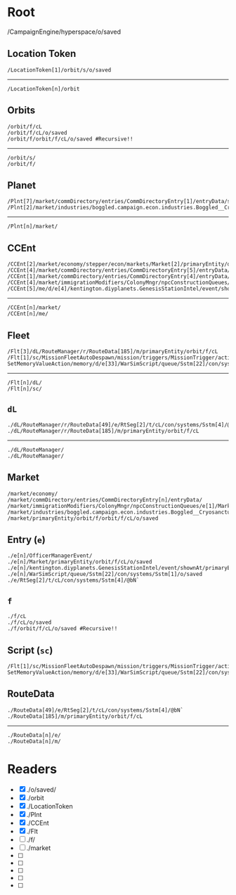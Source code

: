 # Root
/CampaignEngine/hyperspace/o/saved

## Location Token
    /LocationToken[1]/orbit/s/o/saved
---------------------------------------------
    /LocationToken[n]/orbit

## Orbits
	/orbit/f/cL
	/orbit/f/cL/o/saved
	/orbit/f/orbit/f/cL/o/saved #Recursive!!
---------------------------------------------
	/orbit/s/
	/orbit/f/
	
## Planet
    /Plnt[7]/market/commDirectory/entries/CommDirectoryEntry[1]/entryData/stats/fleet/dL/RouteManager/r/RouteData[49]/e/RtSeg[2]/t/cL/con/systems/Sstm[4]/@bN`
	/Plnt[2]/market/industries/boggled.campaign.econ.industries.Boggled__Cryosanctum/thisIndustry/ctx/fleet/cL/o/saved
---------------------------------------------
    /Plnt[n]/market/

## CCEnt
    /CCEnt[2]/market/economy/stepper/econ/markets/Market[2]/primaryEntity/orbit/f/cL/o/saved
    /CCEnt[4]/market/commDirectory/entries/CommDirectoryEntry[5]/entryData/m/d/e[4]/OfficerManagerEvent/available/AvailableOfficer[3]/person/market/industries/boggled.campaign.econ.industries.Boggled__Cryosanctum/thisIndustry/ctx/fleet/cL/o/saved
    /CCEnt[1]/market/commDirectory/entries/CommDirectoryEntry[4]/entryData/m/d/e[3]/OfficerManagerEvent/available/AvailableOfficer[2]/person/market/primaryEntity/orbit/f/orbit/f/cL/o/saved
    /CCEnt[4]/market/immigrationModifiers/ColonyMngr/npcConstructionQueues/e[1]/Market/primaryEntity/orbit/f/cL/o/saved
    /CCEnt[5]/me/d/e[4]/kentington.diyplanets.GenesisStationIntel/event/shownAt/primaryEntity/orbit/f/orbit/f/cL/o/saved
---------------------------------------------
    /CCEnt[n]/market/
    /CCEnt[n]/me/
	
## Fleet
    /Flt[3]/dL/RouteManager/r/RouteData[185]/m/primaryEntity/orbit/f/cL
    /Flt[1]/sc/MissionFleetAutoDespawn/mission/triggers/MissionTrigger/actions/com.fs.starfarer.api.impl.campaign.missions.hub.HubMissionWithTriggers_-SetMemoryValueAction/memory/d/e[33]/WarSimScript/queue/Sstm[22]/con/systems/Sstm[1]/o/saved
---------------------------------------------
    /Flt[n]/dL/
    /Flt[n]/sc/

## `dL`
	./dL/RouteManager/r/RouteData[49]/e/RtSeg[2]/t/cL/con/systems/Sstm[4]/@bN`
    ./dL/RouteManager/r/RouteData[185]/m/primaryEntity/orbit/f/cL
---------------------------------------------
	./dL/RouteManager/
    ./dL/RouteManager/

## Market
    /market/economy/
    /market/commDirectory/entries/CommDirectoryEntry[n]/entryData/
	/market/immigrationModifiers/ColonyMngr/npcConstructionQueues/e[1]/Market/primaryEntity/orbit/f/cL/o/saved
	/market/industries/boggled.campaign.econ.industries.Boggled__Cryosanctum/thisIndustry/ctx/fleet/cL/o/saved
    /market/primaryEntity/orbit/f/orbit/f/cL/o/saved

## Entry (`e`)
	./e[n]/OfficerManagerEvent/
	./e[n]/Market/primaryEntity/orbit/f/cL/o/saved
    ./e[n]/kentington.diyplanets.GenesisStationIntel/event/shownAt/primaryEntity/orbit/f/orbit/f/cL/o/saved
    ./e[n]/WarSimScript/queue/Sstm[22]/con/systems/Sstm[1]/o/saved
    ./e/RtSeg[2]/t/cL/con/systems/Sstm[4]/@bN`

## `f`
    ./f/cL
    ./f/cL/o/saved
	./f/orbit/f/cL/o/saved #Recursive!!
	
## Script (`sc`)
    /Flt[1]/sc/MissionFleetAutoDespawn/mission/triggers/MissionTrigger/actions/com.fs.starfarer.api.impl.campaign.missions.hub.HubMissionWithTriggers_-SetMemoryValueAction/memory/d/e[33]/WarSimScript/queue/Sstm[22]/con/systems/Sstm[1]/o/saved

## RouteData
	./RouteData[49]/e/RtSeg[2]/t/cL/con/systems/Sstm[4]/@bN`
    ./RouteData[185]/m/primaryEntity/orbit/f/cL
---------------------------------------------
	./RouteData[n]/e/
    ./RouteData[n]/m/


# Readers
- [X] ./o/saved/
- [X] ./orbit
- [X] ./LocationToken
- [X] ./Plnt
- [X] ./CCEnt
- [X] ./Flt
- [ ] ./f/
- [ ] ./market
- [ ]
- [ ]
- [ ]
- [ ]
- [ ]